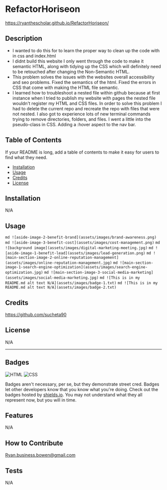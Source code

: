 # RefactorHoriseon

https://ryanthescholar.github.io/RefactorHoriseon/

## Description

- I wanted to do this for to learn the proper way to clean up the code with in css and index.html
- I didnt build this website I only went through the code to make it semantic HTML, along with tidying up the CSS which will definitely need to be retouched after changing the Non-Semantic HTML.
- This problem solves the issues with the websites overall accessibility and seo problems. Fixed the semantics of the html. Fixed the errors in CSS that come with making the HTML file semantic. 
- I learned how to troubleshoot a nested file within github because at first instance when I tried to publish my website with pages the nested file wouldn't register my HTML and CSS files. In order to solve this problem I had to delete the current repo and recreate the repo with files that were not nested. I also got to experience lots of new terminal commands trying to remove directories, folders, and files.
I went a little into the pseudo-class in CSS. Adding a :hover aspect to the nav bar.

## Table of Contents

If your README is long, add a table of contents to make it easy for users to find what they need.

- [Installation](#installation)
- [Usage](#usage)
- [Credits](#credits)
- [License](#license)

## Installation

N/A

## Usage

```md ![aside-image-2-benefit-brand](assets/images/brand-awareness.png)```
```md ![aside-image-3-benefit-cost](assets/images/cost-management.png)```
```md ![background image](assets/images/digital-marketing-meeting.jpg)```
```md ![aside-image-1-benefit-lead](assets/images/lead-generation.png)```
```md ![main-section-image-2-online-reputation-management](assets/images/online-reputation-management.jpg)```
```md ![main-section-image-1-search-engine-optimization](assets/images/search-engine-optimization.jpg)```
```md ![main-section-image-3-social-media-marketing](assets/images/social-media-marketing.jpg)```
```md ![This is in my README.md alt text N/A](assets/images/badge-1.txt)```
```md ![This is in my README.md alt text N/A](assets/images/badge-2.txt)```

## Credits

https://github.com/sucheta90

## License

N/A

---

## Badges

![HTML](https://img.shields.io/badge/HTML-57.6%25-orange)
![CSS](https://img.shields.io/badge/CSS-42.4%25-blue)

Badges aren't necessary, per se, but they demonstrate street cred. Badges let other developers know that you know what you're doing. Check out the badges hosted by [shields.io](https://shields.io/). You may not understand what they all represent now, but you will in time.

## Features

N/A

## How to Contribute

Ryan.business.bowen@gmail.com

## Tests
N/A